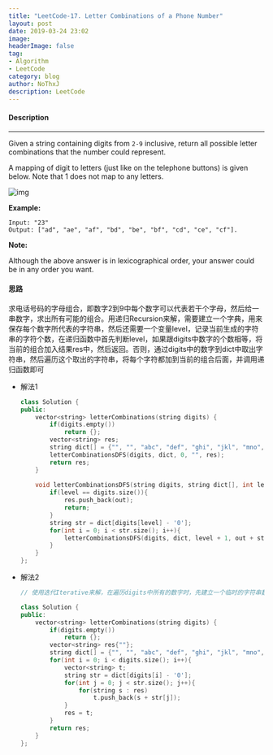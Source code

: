 ```yaml
---
title: "LeetCode-17. Letter Combinations of a Phone Number"
layout: post
date: 2019-03-24 23:02
image: 
headerImage: false
tag:
- Algorithm
- LeetCode
category: blog
author: NoThxJ
description: LeetCode
---
```


#### Description

------

Given a string containing digits from `2-9` inclusive, return all possible letter combinations that the number could represent.

A mapping of digit to letters (just like on the telephone buttons) is given below. Note that 1 does not map to any letters.

![img](http://upload.wikimedia.org/wikipedia/commons/thumb/7/73/Telephone-keypad2.svg/200px-Telephone-keypad2.svg.png)

**Example:**

```
Input: "23"
Output: ["ad", "ae", "af", "bd", "be", "bf", "cd", "ce", "cf"].
```

**Note:**

Although the above answer is in lexicographical order, your answer could be in any order you want.

#### 思路

求电话号码的字母组合，即数字2到9中每个数字可以代表若干个字母，然后给一串数字，求出所有可能的组合。用递归Recursion来解，需要建立一个字典，用来保存每个数字所代表的字符串，然后还需要一个变量level，记录当前生成的字符串的字符个数，在递归函数中首先判断level，如果跟digits中数字的个数相等，将当前的组合加入结果res中，然后返回。否则，通过digits中的数字到dict中取出字符串，然后遍历这个取出的字符串，将每个字符都加到当前的组合后面，并调用递归函数即可

- 解法1

  ```c++
  class Solution {
  public:
      vector<string> letterCombinations(string digits) {
          if(digits.empty())
              return {};
          vector<string> res;
          string dict[] = {"", "", "abc", "def", "ghi", "jkl", "mno", "pqrs", "tuv", "wxyz"};
          letterCombinationsDFS(digits, dict, 0, "", res);
          return res;
      }
      
      void letterCombinationsDFS(string digits, string dict[], int level, string out, vector<string>& res){
          if(level == digits.size()){
              res.push_back(out);
              return;
          }
          string str = dict[digits[level] - '0'];
          for(int i = 0; i < str.size(); i++){
              letterCombinationsDFS(digits, dict, level + 1, out + string(1, str[i]), res);
          }
      }
  };
  ```

- 解法2

  ```c++
  // 使用迭代Iterative来解，在遍历digits中所有的数字时，先建立一个临时的字符串数组t，然后跟上面的解法操作一样，通过数字到dict中取出字符串str，然后遍历取出字符串中的所有字符，再遍历当前结果res中的每一个字符串，将字符加到后面，并加入到临时字符串数组中。取出的字符串str遍历完成后，将临时字符数组赋值给结果res
  
  class Solution {
  public:
      vector<string> letterCombinations(string digits) {
          if(digits.empty())
              return {};
          vector<string> res{""};
          string dict[] = {"", "", "abc", "def", "ghi", "jkl", "mno", "pqrs", "tuv", "wxyz"};
          for(int i = 0; i < digits.size(); i++){
              vector<string> t;
              string str = dict[digits[i] - '0'];
              for(int j = 0; j < str.size(); j++){
                  for(string s : res)
                      t.push_back(s + str[j]);
              }
              res = t;
          }
          return res;
      }
  };
  ```
